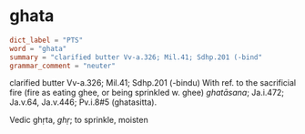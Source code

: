 # ghata

``` toml
dict_label = "PTS"
word = "ghata"
summary = "clarified butter Vv-a.326; Mil.41; Sdhp.201 (-bind"
grammar_comment = "neuter"
```

clarified butter Vv\-a.326; Mil.41; Sdhp.201 (\-bindu) With ref. to the sacrificial fire (fire as eating ghee, or being sprinkled w. ghee) *ghatāsana*; Ja.i.472; Ja.v.64, Ja.v.446; Pv.i.8#5 (ghatasitta).

Vedic ghṛta, *ghṛ*; to sprinkle, moisten

